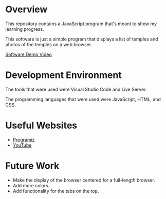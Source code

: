 # Overview
This repository contains a JavaScript program that's meant to show my learning progress.

This software is just a simple program that displays a list of temples and photos of the temples on a web browser.

[Software Demo Video](https://youtu.be/CqLjG_UETSM)

# Development Environment

The tools that were used were Visual Studio Code and Live Server. 

The programming languages that were used were JavaScript, HTML, and CSS.

# Useful Websites

- [Programiz](https://www.programiz.com/javascript/get-started)
- [YouTube](https://www.youtube.com/)

# Future Work

- Make the display of the browser centered for a full-length browser.
- Add more colors.
- Add functionality for the tabs on the top.
